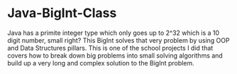 # Java-BigInt-Class
Java has a primite integer type which only goes up to 2^32 which is a 10 digit number, small right? This BigInt solves that very problem by using OOP and Data Structures pillars.
This is one of the school projects I did that covers how to break down big problems into small solving algorithms and build up a very long and complex solution to the BigInt problem.

